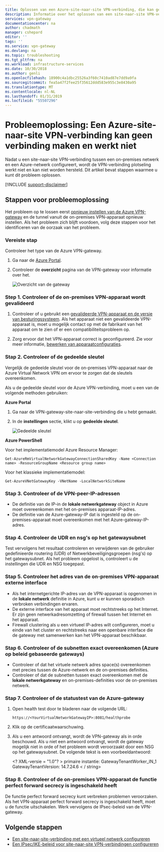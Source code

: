 ```yaml
---
title: Oplossen van een Azure-site-naar-site VPN-verbinding, die kan geen verbinding maken | Microsoft Docs
description: Informatie over het oplossen van een site-naar-site VPN-verbinding die plotseling werkt niet en kan niet worden hersteld.
services: vpn-gateway
documentationcenter: na
author: chadmath
manager: cshepard
editor: ''
tags: ''
ms.service: vpn-gateway
ms.devlang: na
ms.topic: troubleshooting
ms.tgt_pltfrm: na
ms.workload: infrastructure-services
ms.date: 10/30/2018
ms.author: genli
ms.openlocfilehash: 18900c4a1dbc25526a3f60c7410ad87e7dd9a9fa
ms.sourcegitcommit: fea5a47f2fee25f35612ddd583e955c3e8430a95
ms.translationtype: MT
ms.contentlocale: nl-NL
ms.lasthandoff: 01/31/2019
ms.locfileid: "55507296"
---
```

# <a name="troubleshooting-an-azure-site-to-site-vpn-connection-cannot-connect-and-stops-working"></a>Probleemoplossing: Een Azure-site-naar-site VPN-verbinding kan geen verbinding maken en werkt niet

Nadat u een site-naar-site VPN-verbinding tussen een on-premises netwerk en een Azure-netwerk configureert, wordt de VPN-verbinding plotseling werkt niet en kan niet worden hersteld. Dit artikel bevat stappen waarmee u kunt dit probleem oplossen. 

[!INCLUDE [support-disclaimer](../../includes/support-disclaimer.md)]

## <a name="troubleshooting-steps"></a>Stappen voor probleemoplossing

Het probleem op te lossen eerst [opnieuw instellen van de Azure VPN-gateway](vpn-gateway-resetgw-classic.md) en de tunnel vanuit de on-premises VPN-apparaat opnieuw instellen. Als het probleem zich blijft voordoen, volg deze stappen voor het identificeren van de oorzaak van het probleem.

### <a name="prerequisite-step"></a>Vereiste stap

Controleer het type van de Azure VPN-gateway.

1. Ga naar de [Azure Portal](https://portal.azure.com).

2. Controleer de **overzicht** pagina van de VPN-gateway voor informatie over het.
    
    ![Overzicht van de gateway](media/vpn-gateway-troubleshoot-site-to-site-cannot-connect/gatewayoverview.png)

### <a name="step-1-check-whether-the-on-premises-vpn-device-is-validated"></a>Step 1. Controleer of de on-premises VPN-apparaat wordt gevalideerd

1. Controleer of u gebruikt een [gevalideerde VPN-apparaat en de versie van besturingssysteem](vpn-gateway-about-vpn-devices.md#devicetable). Als het apparaat niet een gevalideerde VPN-apparaat is, moet u mogelijk contact op met de fabrikant van het apparaat om te zien of er een compatibiliteitsprobleem op.

2. Zorg ervoor dat het VPN-apparaat correct is geconfigureerd. Zie voor meer informatie, [bewerken van apparaatconfiguraties](vpn-gateway-about-vpn-devices.md#editing).

### <a name="step-2-verify-the-shared-key"></a>Stap 2. Controleer of de gedeelde sleutel

Vergelijk de gedeelde sleutel voor de on-premises VPN-apparaat naar de Azure Virtual Network VPN om ervoor te zorgen dat de sleutels overeenkomen. 

Als u de gedeelde sleutel voor de Azure VPN-verbinding, moet u een van de volgende methoden gebruiken:

**Azure Portal**

1. Ga naar de VPN-gateway-site-naar-site-verbinding die u hebt gemaakt.

2. In de **instellingen** sectie, klikt u op **gedeelde sleutel**.
    
    ![Gedeelde sleutel](media/vpn-gateway-troubleshoot-site-to-site-cannot-connect/sharedkey.png)

**Azure PowerShell**

Voor het implementatiemodel Azure Resource Manager:

    Get-AzureRmVirtualNetworkGatewayConnectionSharedKey -Name <Connection name> -ResourceGroupName <Resource group name>

Voor het klassieke implementatiemodel:

    Get-AzureVNetGatewayKey -VNetName -LocalNetworkSiteName

### <a name="step-3-verify-the-vpn-peer-ips"></a>Stap 3. Controleer of de VPN-peer-IP-adressen

-   De definitie van de IP-in de **lokale netwerkgateway** object in Azure moet overeenkomen met het on-premises apparaat-IP-adres.
-   De definitie van de Azure-gateway-IP dat is ingesteld op de on-premises-apparaat moet overeenkomen met het Azure-gateway-IP-adres.

### <a name="step-4-check-udr-and-nsgs-on-the-gateway-subnet"></a>Stap 4. Controleer de UDR en nsg's op het gatewaysubnet

Test vervolgens het resultaat controleren en verwijderen van de gebruiker gedefinieerde routering (UDR) of Netwerkbeveiligingsgroepen (nsg's) op het gatewaysubnet. Als het probleem opgelost is, controleert u de instellingen die UDR en NSG toegepast.

### <a name="step-5-check-the-on-premises-vpn-device-external-interface-address"></a>Stap 5. Controleer het adres van de on-premises VPN-apparaat externe interface

- Als het internetgerichte IP-adres van de VPN-apparaat is opgenomen in de **lokale netwerk** definitie in Azure, kunt u er kunnen sporadisch verbroken verbindingen ervaren.
- De externe interface van het apparaat moet rechtstreeks op het Internet. Er zijn geen netwerkadresomzetting of firewall tussen het Internet en het apparaat.
- Firewall clustering als u een virtueel IP-adres wilt configureren, moet u einde van het cluster en rechtstreeks naar een openbare interface die de gateway met samenwerken kan het VPN-apparaat beschikbaar.

### <a name="step-6-verify-that-the-subnets-match-exactly-azure-policy-based-gateways"></a>Stap 6. Controleer of de subnetten exact overeenkomen (Azure op beleid gebaseerde gateways)

-   Controleer of dat het virtuele netwerk adres space(s) overeenkomen met precies tussen de Azure-netwerk en de on-premises definities.
-   Controleer of dat de subnetten tussen exact overeenkomen met de **lokale netwerkgateway** en on-premises-definities voor de on-premises netwerk.

### <a name="step-7-verify-the-azure-gateway-health-probe"></a>Stap 7. Controleer of de statustest van de Azure-gateway

1. Open health test door te bladeren naar de volgende URL:

    `https://<YourVirtualNetworkGatewayIP>:8081/healthprobe`

2. Klik op de certificaatwaarschuwing.
3. Als u een antwoord ontvangt, wordt de VPN-gateway als in orde beschouwd. Als u niet een antwoord ontvangt, wordt de gateway mogelijk niet in orde of het probleem wordt veroorzaakt door een NSG op het gatewaysubnet. De volgende tekst is een voorbeeldantwoord:

    &lt;? XML-versie = "1.0"? > <string xmlns="http://schemas.microsoft.com/2003/10/Serialization/">primaire instantie: GatewayTenantWorker_IN_1 GatewayTenantVersion: 14.7.24.6 < / string&gt;

### <a name="step-8-check-whether-the-on-premises-vpn-device-has-the-perfect-forward-secrecy-feature-enabled"></a>Stap 8. Controleer of de on-premises VPN-apparaat de functie perfect forward secrecy is ingeschakeld heeft

De functie perfect forward secrecy kunt verbreken problemen veroorzaken. Als het VPN-apparaat perfect forward secrecy is ingeschakeld heeft, moet u de functie uitschakelen. Werk vervolgens de IPsec-beleid van de VPN-gateway.

## <a name="next-steps"></a>Volgende stappen

-   [Een site-naar-site-verbinding met een virtueel netwerk configureren](vpn-gateway-howto-site-to-site-resource-manager-portal.md)
-   [Een IPsec/IKE-beleid voor site-naar-site VPN-verbindingen configureren](vpn-gateway-ipsecikepolicy-rm-powershell.md)
